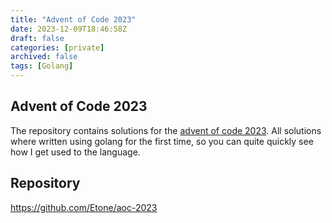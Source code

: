 ```yaml
---
title: "Advent of Code 2023"
date: 2023-12-09T18:46:58Z
draft: false
categories: [private]
archived: false
tags: [Golang]
---
```


## Advent of Code 2023

The repository contains solutions for the [advent of code 2023](https://adventofcode.com/2023). All solutions where written using golang for the first time, so you can quite quickly see how I get used to the language.

## Repository
https://github.com/Etone/aoc-2023